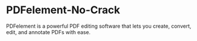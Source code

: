 # PDFelement-No-Crack
PDFelement is a powerful PDF editing software that lets you create, convert, edit, and annotate PDFs with ease.
